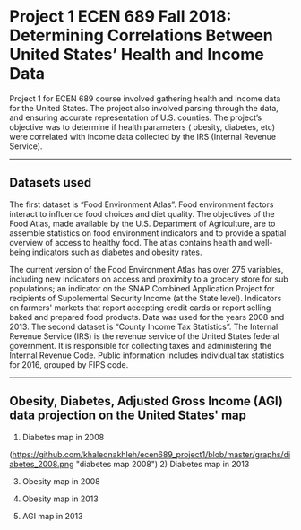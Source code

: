 # Project 1 ECEN 689 Fall 2018:  Determining Correlations Between United States’ Health and Income Data



Project 1 for ECEN 689 course involved gathering health and income data for the United States.
The project also involved parsing through the data, and ensuring accurate representation of U.S. counties.
The project’s objective was to determine if health parameters ( obesity, diabetes, etc) were correlated with income data collected by the IRS (Internal Revenue Service).

---

## Datasets used

The first dataset is  “Food Environment Atlas”. Food environment factors interact to influence food choices and diet quality. 
The objectives of the Food Atlas, made available by the U.S. Department of Agriculture, are to assemble statistics on food environment indicators and to provide a spatial overview of access to healthy food. The atlas contains health and well-being indicators such as diabetes and obesity rates.

The current version of the Food Environment Atlas has over 275 variables, including new indicators on access and proximity to a grocery store for sub populations; an indicator on the SNAP Combined Application Project for recipients of Supplemental Security Income (at the State level). Indicators on farmers' markets that report accepting credit cards or report selling baked and prepared food products. Data was used for the years 2008 and 2013.
The second dataset is “County Income Tax Statistics”. The Internal Revenue Service (IRS) is the revenue service of the United States federal government. 
It is responsible for collecting taxes and administering the Internal Revenue Code. Public information includes individual tax statistics for 2016, grouped by FIPS code.

--- 

## Obesity, Diabetes, Adjusted Gross Income (AGI) data projection on the United States' map

1) Diabetes  map in 2008

(https://github.com/khalednakhleh/ecen689_project1/blob/master/graphs/diabetes_2008.png "diabetes map 2008")
2) Diabetes map in 2013

3) Obesity map in 2008

4) Obesity map in 2013

5) AGI map in 2013

